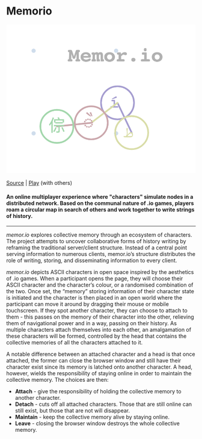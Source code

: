 # Memorio

![memorio](/assets/images/memorio.png)

[Source](https://github.com/oxgr/memorio) | [Play](https://faadhi.net/memorio) (with others)  


#### An online multiplayer experience where "characters" simulate nodes in a distributed network. Based on the communal nature of .io games, players roam a circular map in search of others and work together to write strings of history.
- - -

*memor.io* explores collective memory through an ecosystem of characters. The project attempts to uncover collaborative forms of history writing by reframing the traditional server/client structure. Instead of a central point serving information to numerous clients, memor.io’s structure distributes the role of writing, storing, and disseminating information to every client.

*memor.io* depicts ASCII characters in open space inspired by the aesthetics of .io games. When a participant opens the page, they will choose their ASCII character and the character’s colour, or a randomised combination of the two. Once set, the “memory” storing information of their character state is initiated and the character is then placed in an open world where the participant can move it around by dragging their mouse or mobile touchscreen. If they spot another character, they can choose to attach to them - this passes on the memory of their character into the other, relieving them of navigational power and in a way, passing on their history. As multiple characters attach themselves into each other, an amalgamation of these characters will be formed, controlled by the head that contains the collective memories of all the characters attached to it.

A notable difference between an attached character and a head is that once attached, the former can close the browser window and still have their character exist since its memory is latched onto another character. A head, however, wields the responsibility of staying online in order to maintain the collective memory. The choices are then:
- **Attach** - give the responsibility of holding the collective memory to another character.
- **Detach** - cuts off all attached characters. Those that are still online can still exist, but those that are not will disappear.
- **Maintain** - keep the collective memory alive by staying online.
- **Leave** - closing the browser window destroys the whole collective memory.